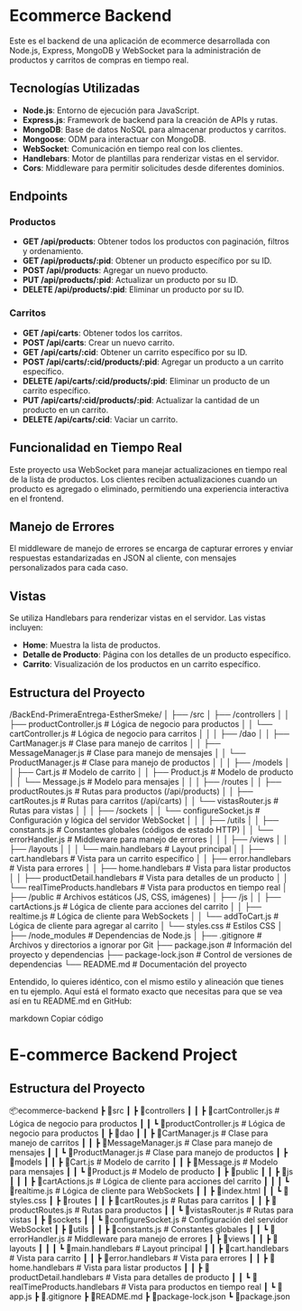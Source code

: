 # Ecommerce Backend

Este es el backend de una aplicación de ecommerce desarrollada con Node.js, Express, MongoDB y WebSocket para la administración de productos y carritos de compras en tiempo real.

## Tecnologías Utilizadas

- **Node.js**: Entorno de ejecución para JavaScript.
- **Express.js**: Framework de backend para la creación de APIs y rutas.
- **MongoDB**: Base de datos NoSQL para almacenar productos y carritos.
- **Mongoose**: ODM para interactuar con MongoDB.
- **WebSocket**: Comunicación en tiempo real con los clientes.
- **Handlebars**: Motor de plantillas para renderizar vistas en el servidor.
- **Cors**: Middleware para permitir solicitudes desde diferentes dominios.

## Endpoints

### Productos

- **GET /api/products**: Obtener todos los productos con paginación, filtros y ordenamiento.
- **GET /api/products/:pid**: Obtener un producto específico por su ID.
- **POST /api/products**: Agregar un nuevo producto.
- **PUT /api/products/:pid**: Actualizar un producto por su ID.
- **DELETE /api/products/:pid**: Eliminar un producto por su ID.

### Carritos

- **GET /api/carts**: Obtener todos los carritos.
- **POST /api/carts**: Crear un nuevo carrito.
- **GET /api/carts/:cid**: Obtener un carrito específico por su ID.
- **POST /api/carts/:cid/products/:pid**: Agregar un producto a un carrito específico.
- **DELETE /api/carts/:cid/products/:pid**: Eliminar un producto de un carrito específico.
- **PUT /api/carts/:cid/products/:pid**: Actualizar la cantidad de un producto en un carrito.
- **DELETE /api/carts/:cid**: Vaciar un carrito.

## Funcionalidad en Tiempo Real

Este proyecto usa WebSocket para manejar actualizaciones en tiempo real de la lista de productos. Los clientes reciben actualizaciones cuando un producto es agregado o eliminado, permitiendo una experiencia interactiva en el frontend.

## Manejo de Errores

El middleware de manejo de errores se encarga de capturar errores y enviar respuestas estandarizadas en JSON al cliente, con mensajes personalizados para cada caso.

## Vistas

Se utiliza Handlebars para renderizar vistas en el servidor. Las vistas incluyen:

- **Home**: Muestra la lista de productos.
- **Detalle de Producto**: Página con los detalles de un producto específico.
- **Carrito**: Visualización de los productos en un carrito específico.

## Estructura del Proyecto

/BackEnd-PrimeraEntrega-EstherSmeke/
│
├── /src
│ ├── /controllers
│ │ ├── productController.js # Lógica de negocio para productos
│ │ └── cartController.js # Lógica de negocio para carritos
│ │
│ ├── /dao
│ │ ├── CartManager.js # Clase para manejo de carritos
│ │ ├── MessageManager.js # Clase para manejo de mensajes
│ │ └── ProductManager.js # Clase para manejo de productos
│ │
│ ├── /models
│ │ ├── Cart.js # Modelo de carrito
│ │ ├── Product.js # Modelo de producto
│ │ └── Message.js # Modelo para mensajes
│ │
│ ├── /routes
│ │ ├── productRoutes.js # Rutas para productos (/api/products)
│ │ ├── cartRoutes.js # Rutas para carritos (/api/carts)
│ │ └── vistasRouter.js # Rutas para vistas
│ │
│ ├── /sockets
│ │ └── configureSocket.js # Configuración y lógica del servidor WebSocket
│ │
│ ├── /utils
│ │ ├── constants.js # Constantes globales (códigos de estado HTTP)
│ │ └── errorHandler.js # Middleware para manejo de errores
│ │
│ ├── /views
│ │ ├── /layouts
│ │ │ └── main.handlebars # Layout principal
│ │ ├── cart.handlebars # Vista para un carrito específico
│ │ ├── error.handlebars # Vista para errores
│ │ ├── home.handlebars # Vista para listar productos
│ │ ├── productDetail.handlebars # Vista para detalles de un producto
│ │ └── realTimeProducts.handlebars # Vista para productos en tiempo real
│
├── /public # Archivos estáticos (JS, CSS, imágenes)
│ ├── /js
│ │ ├── cartActions.js # Lógica de cliente para acciones del carrito
│ │ ├── realtime.js # Lógica de cliente para WebSockets
│ │ └── addToCart.js # Lógica de cliente para agregar al carrito
│ └── styles.css # Estilos CSS
│
├── /node_modules # Dependencias de Node.js
│
├── .gitignore # Archivos y directorios a ignorar por Git
├── package.json # Información del proyecto y dependencias
├── package-lock.json # Control de versiones de dependencias
└── README.md # Documentación del proyecto

Entendido, lo quieres idéntico, con el mismo estilo y alineación que tienes en tu ejemplo. Aquí está el formato exacto que necesitas para que se vea así en tu README.md en GitHub:

markdown
Copiar código

# E-commerce Backend Project

## Estructura del Proyecto

📦ecommerce-backend ┣ 📂src ┃ ┣ 📂controllers ┃ ┃ ┣ 📜cartController.js # Lógica de negocio para productos ┃ ┃ ┗ 📜productController.js # Lógica de negocio para productos ┃ ┣ 📂dao ┃ ┃ ┣ 📜CartManager.js # Clase para manejo de carritos ┃ ┃ ┣ 📜MessageManager.js # Clase para manejo de mensajes ┃ ┃ ┗ 📜ProductManager.js # Clase para manejo de productos ┃ ┣ 📂models ┃ ┃ ┣ 📜Cart.js # Modelo de carrito ┃ ┃ ┣ 📜Message.js # Modelo para mensajes ┃ ┃ ┗ 📜Product.js # Modelo de producto ┃ ┣ 📂public ┃ ┃ ┣ 📂js ┃ ┃ ┃ ┣ 📜cartActions.js # Lógica de cliente para acciones del carrito ┃ ┃ ┃ ┗ 📜realtime.js # Lógica de cliente para WebSockets ┃ ┃ ┣ 📜index.html ┃ ┃ ┗ 📜styles.css ┃ ┣ 📂routes ┃ ┃ ┣ 📜cartRoutes.js # Rutas para carritos ┃ ┃ ┣ 📜productRoutes.js # Rutas para productos ┃ ┃ ┗ 📜vistasRouter.js # Rutas para vistas ┃ ┣ 📂sockets ┃ ┃ ┗ 📜configureSocket.js # Configuración del servidor WebSocket ┃ ┣ 📂utils ┃ ┃ ┣ 📜constants.js # Constantes globales ┃ ┃ ┗ 📜errorHandler.js # Middleware para manejo de errores ┃ ┣ 📂views ┃ ┃ ┣ 📂layouts ┃ ┃ ┃ ┗ 📜main.handlebars # Layout principal ┃ ┃ ┣ 📜cart.handlebars # Vista para carrito ┃ ┃ ┣ 📜error.handlebars # Vista para errores ┃ ┃ ┣ 📜home.handlebars # Vista para listar productos ┃ ┃ ┣ 📜productDetail.handlebars # Vista para detalles de producto ┃ ┃ ┗ 📜realTimeProducts.handlebars # Vista para productos en tiempo real ┃ ┗ 📜app.js ┣ 📜.gitignore ┣ 📜README.md ┣ 📜package-lock.json ┗ 📜package.json
